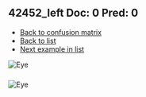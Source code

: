 ## 42452_left Doc: 0 Pred: 0
- [Back to confusion matrix](https://github.com/juliandewit/kaggle_retinopathy/blob/master/matrix.md)
- [Back to list](https://github.com/juliandewit/kaggle_retinopathy/blob/master/lists/00/list.md)
- [Next example in list](https://github.com/juliandewit/kaggle_retinopathy/blob/master/lists/00/42/42453_left.md)

![Eye](https://retinopaty.blob.core.windows.net/size1024/42452_left_0.jpeg)

### 

![Eye]()
